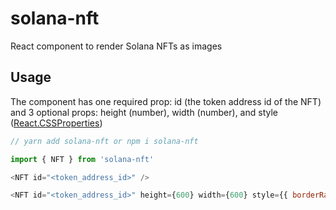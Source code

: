# solana-nft

React component to render Solana NFTs as images

## Usage

The component has one required prop: id (the token address id of the NFT) and 3 optional props: height (number), width (number), and style ([React.CSSProperties](https://github.com/DefinitelyTyped/DefinitelyTyped/blob/master/types/react/v16/index.d.ts#L1547))

```js
// yarn add solana-nft or npm i solana-nft

import { NFT } from 'solana-nft'

<NFT id="<token_address_id>" />

<NFT id="<token_address_id>" height={600} width={600} style={{ borderRadius: "50%" }} />
```
